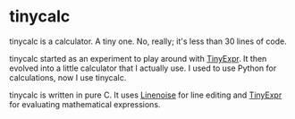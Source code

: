 # tinycalc

tinycalc is a calculator. A tiny one. No, really; it's less than 30
lines of code.

tinycalc started as an experiment to play around with
[TinyExpr][tinyexpr]. It then evolved into a little calculator that I
actually use. I used to use Python for calculations, now I use tinycalc.

tinycalc is written in pure C. It uses [Linenoise][linenoise] for line
editing and [TinyExpr][tinyexpr] for evaluating mathematical
expressions.

[tinyexpr]: https://github.com/codeplea/tinyexpr
[linenoise]: https://github.com/antirez/linenoise

